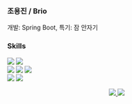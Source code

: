 ### 조용진 / Brio
개발: Spring Boot, 특기: 잠 안자기

### Skills
<div>
  <img src="https://img.shields.io/badge/Spring Boot-6DB33F?style=for-the-badge&logo=Spring%20Boot&logoColor=white"> 
  <img src="https://img.shields.io/badge/Spring Security-6DB33F?style=for-the-badge&logo=Spring%20Security&logoColor=white"> 
  <br>
  <img src="https://img.shields.io/badge/mysql-4479A1?style=for-the-badge&logo=mysql&logoColor=white"> 
  <img src="https://img.shields.io/badge/Docker-2496ED?style=for-the-badge&logo=Docker&logoColor=white"> 
  <img src="https://img.shields.io/badge/Kubernetes-326CE5?style=for-the-badge&logo=Kubernetes&logoColor=white">
  <br>
  <img src="https://img.shields.io/badge/java-007396?style=for-the-badge&logo=java&logoColor=white"> 
  <img src="https://img.shields.io/badge/c++-00599C?style=for-the-badge&logo=c%2B%2B&logoColor=white">
</div>

<p align="center">
  <a href="https://github.com/Brio-yj/github-readme-stats">
    <img src="https://github-readme-stats.vercel.app/api/top-langs/?username=Brio-yj&layout=compact" />
  </a>
  <a href="https://solved.ac/whdydwls1595/">
    <img src="http://mazassumnida.wtf/api/v2/generate_badge?boj=whdydwls1595" />
  </a>
</p>






<!--
**Brio-yj/Brio-yj** is a ✨ _special_ ✨ repository because its `README.md` (this file) appears on your GitHub profile.

Here are some ideas to get you started:

- 🔭 I’m currently working on ...
- 🌱 I’m currently learning ...
- 👯 I’m looking to collaborate on ...
- 🤔 I’m looking for help with ...
- 💬 Ask me about ...
- 📫 How to reach me: ...
- 😄 Pronouns: ...
- ⚡ Fun fact: ...
-->
